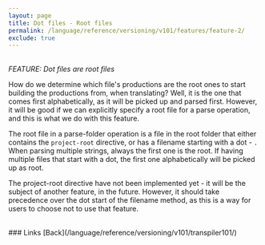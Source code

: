 ```yaml
---
layout: page
title: Dot files - Root files
permalink: /language/reference/versioning/v101/features/feature-2/
exclude: true
---
```

<br>_FEATURE: Dot files are root files_<br>

How do we determine which file's productions are the root ones to start building the productions from, when translating? Well, it is the one that comes first alphabetically, as it will be picked up  and parsed first. However, it will be good if we can explicitly specify a root file for a parse operation, and this is what we do with this feature.<br>

The root file in a parse-folder operation is a file in the root folder that either contains the `project-root` directive, or has a filename starting with a dot - `.`
When parsing multiple strings, always the first one is the root. If having multiple files that start with a dot, the first one alphabetically will be picked up as root.<br>

The project-root directive have not been implemented yet - it will be the subject of another feature, in the future. However, it should take precedence over the dot start of the filename method, as this is a way for users to choose not to use that feature.<br>

<br>
### Links
[Back](/language/reference/versioning/v101/transpiler101/)